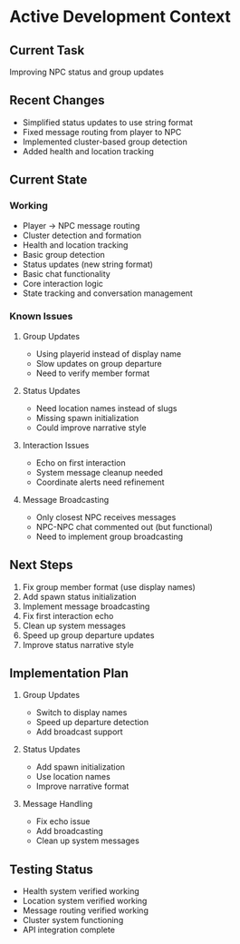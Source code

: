 # Active Development Context

## Current Task
Improving NPC status and group updates

## Recent Changes
- Simplified status updates to use string format
- Fixed message routing from player to NPC
- Implemented cluster-based group detection
- Added health and location tracking

## Current State
### Working
- Player -> NPC message routing
- Cluster detection and formation
- Health and location tracking
- Basic group detection
- Status updates (new string format)
- Basic chat functionality
- Core interaction logic
- State tracking and conversation management

### Known Issues
1. Group Updates
   - Using playerid instead of display name
   - Slow updates on group departure
   - Need to verify member format

2. Status Updates
   - Need location names instead of slugs
   - Missing spawn initialization
   - Could improve narrative style

3. Interaction Issues
   - Echo on first interaction
   - System message cleanup needed
   - Coordinate alerts need refinement

4. Message Broadcasting
   - Only closest NPC receives messages
   - NPC-NPC chat commented out (but functional)
   - Need to implement group broadcasting

## Next Steps
1. Fix group member format (use display names)
2. Add spawn status initialization
3. Implement message broadcasting
4. Fix first interaction echo
5. Clean up system messages
6. Speed up group departure updates
7. Improve status narrative style

## Implementation Plan
1. Group Updates
   - Switch to display names
   - Speed up departure detection
   - Add broadcast support

2. Status Updates
   - Add spawn initialization
   - Use location names
   - Improve narrative format

3. Message Handling
   - Fix echo issue
   - Add broadcasting
   - Clean up system messages

## Testing Status
- Health system verified working
- Location system verified working
- Message routing verified working
- Cluster system functioning
- API integration complete 